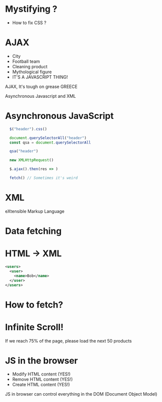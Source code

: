 # Mystifying ?

- How to fix CSS ?

# AJAX

- City
- Football team
- Cleaning product
- Mythological figure
- IT'S A JAVASCRIPT THING!

AJAX, It's tough on grease
GREECE

Asynchronous Javascript and XML

# Asynchronous JavaScript

```jsx
  $("header").css()

  document.querySelectorAll("header")
  const qsa = document.querySelectorAll

  qsa("header")

  new XMLHttpRequest()

  $.ajax().then(res => )

  fetch() // Sometimes it's weird
```

# XML

eXtensible Markup Language

<potato></potato>

# Data fetching



# HTML -> XML

```xml
<users>
  <user>
    <name>Bob</name>
  </user>
</users>
```

# How to fetch?


# Infinite Scroll!

If we reach 75% of the page, please load the next 50 products



# JS in the browser

- Modify HTML content (YES!)
- Remove HTML content (YES!)
- Create HTML content (YES!)

JS in browser can control everything in the DOM (Document Object Model)